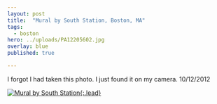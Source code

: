 ```yaml
---
layout: post
title:  "Mural by South Station, Boston, MA"
tags:
  - boston
hero: ../uploads/PA12205602.jpg
overlay: blue
published: true

---
```


I forgot I had taken this photo. I just found it on my camera. 10/12/2012

[![Mural by South Station](../uploads/PA12205602.jpg){:.lead}](../uploads/PA12205602.jpg)